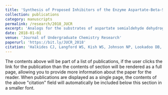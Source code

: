 ```yaml
---
title: 'Synthesis of Proposed Inhibitors of the Enzyme Aspartate-Beta-Semialdehyde Dehydrogenase.'
collection: publications
category: manuscripts
permalink: /research/2018_JUCR
excerpt: 'Analogs for the substrates of aspartate semialdehyde dehydrogenase were prepared. Phosphonomethylcysteine, its sulfoxide, and its sulfone were synthesized starting from phosphonomethyltrifluoromethanesulfonic acid and cysteine. Phosphonomethylhomocysteine, its sulfoxide, and its sulfone were prepared in a similar manner. 2-Amino-5-phosphonopentanoic acid, 2-amino-4-butanoic acid, were synthesized via the Hell-Volhard-Zelinsky reaction. S-Methylcysteinesulfone was synthesized by oxidation of S-methylcysteine. A bisubstrate analog was also synthesized, namely S-(3-(acetyl)pyridinyl) homocysteine. Most of these molecules are potential inhibitors of aspartate β -semialdehyde dehydrogenase.'
date: 2018-01-01
venue: 'Journal of Undergraduate Chemistry Research'
paperurl: 'https://bit.ly/JUCR_2018'
citation: 'Halkides CJ, Langford WS, Kish WS, Johnson NP, Lookadoo DB, Hey B, Jansen D, Hifko N. Synthesis of Proposed Inhibitors of the Enzyme Aspartate-Beta-Semialdehyde Dehydrogenase. Journal of Undergraduate Chemistry Research. (2018)'
---
```

The contents above will be part of a list of publications, if the user clicks the link for the publication than the contents of section will be rendered as a full page, allowing you to provide more information about the paper for the reader. When publications are displayed as a single page, the contents of the above "citation" field will automatically be included below this section in a smaller font.
